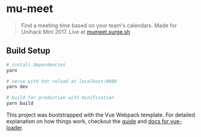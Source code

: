 # mu-meet

> Find a meeting time based on your team's calendars. Made for Unihack Mini 2017. Live at [mumeet.surge.sh](mumeet.surge.sh)

## Build Setup

``` bash
# install dependencies
yarn

# serve with hot reload at localhost:8080
yarn dev

# build for production with minification
yarn build
```
This project was bootstrapped with the Vue Webpack template. For detailed explanation on how things work, checkout the [guide](http://vuejs-templates.github.io/webpack/) and [docs for vue-loader](http://vuejs.github.io/vue-loader).
